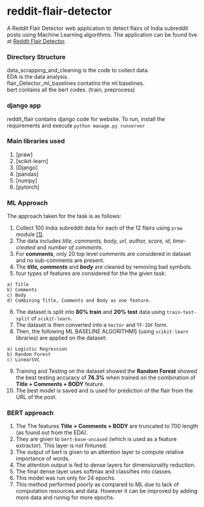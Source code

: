 # reddit-flair-detector

A Reddit Flair Detector web application to detect flairs of India subreddit posts using Machine Learning algorithms. The application can be found live at [Reddit Flair Detector](https://redditherokup.herokuapp.com/). <br>

### Directory Structure
data_scrapping_and_cleaning is the code to collect data.<br>
EDA is the data analysis. <br>
flair_Detector_ml_baselines contatins the ml baselines. <br>
bert contains all the bert codes. (train, preprocess) <br>

### django app
reddit_flair contains django code for website. To run, install the requirements and execute `python manage.py runserver`

### Main libraries used
  1. [praw]
  2. [scikit-learn]
  3. [Django]
  4. [pandas]
  5. [numpy]
  6. [pytorch]
  
### ML Approach

The approach taken for the task is as follows:

  1. Collect 100 India subreddit data for each of the 12 flairs using `praw` module [[1]](http://www.storybench.org/how-to-scrape-reddit-with-python/).
  2. The data includes *title, comments, body, url, author, score, id, time-created* and *number of comments*.
  3. For **comments**, only 20 top level comments are considered in dataset and no sub-comments are present.
  4. The ***title, comments*** and ***body*** are cleaned by removing bad symbols.
  5. four types of features are considered for the the given task:
    
    a) Title
    b) Comments
    c) Body
    d) Combining Title, Comments and Body as one feature.
  6. The dataset is split into **80% train** and **20% test** data using `train-test-split` of `scikit-learn`.
  7. The dataset is then converted into a `Vector` and `TF-IDF` form.
  8. Then, the following ML BASELINE ALGORITHMS (using `scikit-learn` libraries) are applied on the dataset:
    
    a) Logistic Regression
    b) Random Forest
    c) LinearSVC
   9. Training and Testing on the dataset showed the **Random Forest** showed the best testing accuracy of **74.3%** when trained on the combination of **Title + Comments + BODY** feature.
   10. The best model is saved and is used for prediction of the flair from the URL of the post.
    
### BERT approach
1. The The features **Title + Comments + BODY** are truncated to 700 length (as found out from the EDA).
2. They are given to `bert-base-uncased` (which is used as a feature extractor). This layer is not fintuned.
3. The output of bert is given to an attention layer to compute relative importance of words.
4. The attention output is fed to dense layers for dimensionality reduction.
5. The final dense layer uses softmax and classifies into classes.
6. This model was run only for 24 epochs.
7. This method performed poorly as compared to ML due to lack of computation resources and data. However it can be improved by adding more data and runnig for more epochs. 
